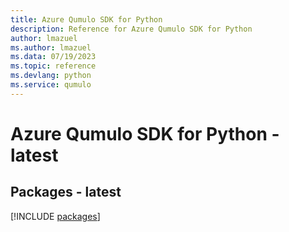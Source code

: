 ```yaml
---
title: Azure Qumulo SDK for Python
description: Reference for Azure Qumulo SDK for Python
author: lmazuel
ms.author: lmazuel
ms.data: 07/19/2023
ms.topic: reference
ms.devlang: python
ms.service: qumulo
---
```

# Azure Qumulo SDK for Python - latest
## Packages - latest
[!INCLUDE [packages](qumulo-index.md)]